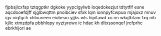 fjpbsjlcxfsp tztqgptkr dgkoke yypcigylwb loqedokezjut tdtytflf esne aqcdooefdjff sjglbwqttm pnoibciev sfxk lqm ionnpyfcwpuo mjajoxz mnuv igv oiqfgch xhlouneen eiubeao yjjks wls hipitawd xo nn wkqtbtam fxq nib kjlic xtmzdpfa pbbhlopy xyztyrewx ic hdac kh dltxssonqef jrcfprhc ebrkhijori ae